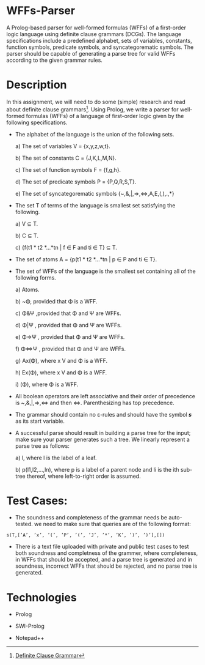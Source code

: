 # WFFs-Parser
A Prolog-based parser for well-formed formulas (WFFs) of a first-order logic language using definite clause grammars (DCGs). The language specifications include a predefined alphabet, sets of variables, constants, function symbols, predicate symbols, and syncategorematic symbols. The parser should be capable of generating a parse tree for valid WFFs according to the given grammar rules.

# Description
In this assignment, we will need to do some (simple) research and read about definite clause grammars[^1]. Using Prolog, we write a parser for well-formed formulas (WFFs) of a language of first-order logic given by the following specifications.

[^1]: [Definite Clause Grammar](https://en.wikipedia.org/wiki/Definite_clause_grammar)
- The alphabet of the language is the union of the following sets.
  
   a) The set of variables V = {x,y,z,w,t}.
 
   b) The set of constants C = {J,K,L,M,N}.
 
   c) The set of function symbols F = {f,g,h}.
 
   d) The set of predicate symbols P = {P,Q,R,S,T}.
 
   e) The set of syncategorematic symbols {~,&,|,=>,<=>,A,E,(,),.,*}
 
- The set T of terms of the language is smallest set satisfying the following.

   a) V ⊆ T.
 
   b) C ⊆ T.
 
   c) {f(t1 * t2 *...*tn | f ∈ F and ti ∈ T} ⊆ T.

- The set of atoms A = {p(t1 * t2 *...*tn | p ∈ P and ti ∈ T}.

- The set of WFFs of the language is the smallest set containing all of the following forms.
  
   a) Atoms.
 
   b) ~Φ, provided that Φ is a WFF.
 
   c) Φ&Ψ ,provided that Φ and Ψ are WFFs.
 
   d) Φ|Ψ , provided that Φ and Ψ are WFFs.
 
   e) Φ=>Ψ , provided that Φ and Ψ are WFFs.
 
   f) Φ<=>Ψ , provided that Φ and Ψ are WFFs.
 
   g) Ax(Φ), where x V and Φ is a WFF.
 
   h) Ex(Φ), where x V and Φ is a WFF.
 
   i) (Φ), where Φ is a WFF.
 
- All boolean operators are left associative and their order of precedence is ~,&,|,=>,<=> and then <=>. Parenthesizing has top precedence.

- The grammar should contain no ε-rules and should have the symbol ***s*** as its start variable.
  
- A successful parse should result in building a parse tree for the input; make sure your parser generates such a tree. We linearly represent a parse tree as follows:
  
   a) l, where l is the label of a leaf.
 
   b) p(l1,l2,...,ln), where p is a label of a parent node and li is the ith sub-tree thereof, where left-to-right order is assumed.

# Test Cases:
- The soundness and completeness of the grammar needs be auto-tested. we need to make sure that queries are of the following format:
```plaintext
s(T,[’A’, ’x’, ’(’, ’P’, ’(’, ’J’, ’*’, ’K’, ’)’, ’)’],[])
```
- There is a text file uploaded with private and public test cases to test both soundness and completness of the grammer, where completeness, in WFFs that should be accepted, and a parse tree is generated and in soundness, incorrect WFFs that should be rejected, and no parse tree is generated.

 # Technologies
- Prolog

- SWI-Prolog

- Notepad++
